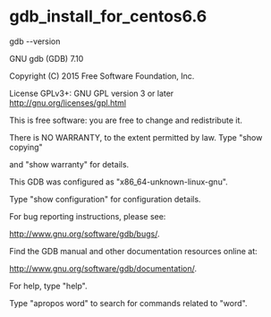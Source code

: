 # gdb_install_for_centos6.6

gdb --version

GNU gdb (GDB) 7.10

Copyright (C) 2015 Free Software Foundation, Inc.

License GPLv3+: GNU GPL version 3 or later <http://gnu.org/licenses/gpl.html>

This is free software: you are free to change and redistribute it.

There is NO WARRANTY, to the extent permitted by law.  Type "show copying"

and "show warranty" for details.

This GDB was configured as "x86_64-unknown-linux-gnu".

Type "show configuration" for configuration details.

For bug reporting instructions, please see:

<http://www.gnu.org/software/gdb/bugs/>.

Find the GDB manual and other documentation resources online at:

<http://www.gnu.org/software/gdb/documentation/>.

For help, type "help".

Type "apropos word" to search for commands related to "word".



